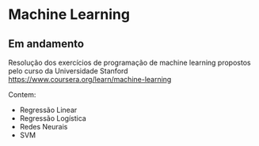 # Machine Learning
## Em andamento

Resolução dos exercícios de programação de machine learning propostos pelo curso da Universidade Stanford
https://www.coursera.org/learn/machine-learning

Contem:
- Regressão Linear
- Regressão Logística
- Redes Neurais
- SVM

